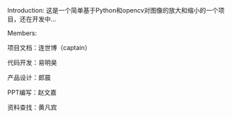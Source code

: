 Introduction:
这是一个简单基于Python和opencv对图像的放大和缩小的一个项目，还在开发中...


Members:

项目文档：连世博（captain）

代码开发：易明昊

产品设计：郎晨

PPT编写：赵文嘉

资料查找：黄凡宾
